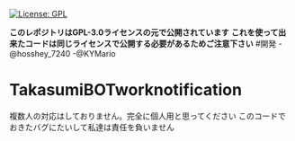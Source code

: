 [![License: GPL](https://img.shields.io/badge/License-GPL-yellow.svg)](https://opensource.org/licenses/GPL-3.0)

**このレポジトリはGPL-3.0ライセンスの元で公開されています**
**これを使って出来たコードは同じライセンスで公開する必要があるためご注意下さい**
#開発
-@hosshey_7240
-@KYMario
# TakasumiBOTworknotification
複数人の対応はしておりません。完全に個人用と思ってください
このコードでおきたバグにたいして私達は責任を負いません
